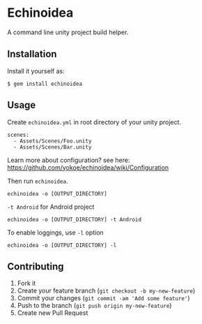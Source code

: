 # Echinoidea

A command line unity project build helper.

## Installation

Install it yourself as:

    $ gem install echinoidea

## Usage

Create `echinoidea.yml` in root directory of your unity project.

```
scenes:
  - Assets/Scenes/Foo.unity
  - Assets/Scenes/Bar.unity
```

Learn more about configuration? see here: https://github.com/yokoe/echinoidea/wiki/Configuration

Then run `echinoidea`.

```
echinoidea -o [OUTPUT_DIRECTORY]
```

`-t Android` for Android project

```
echinoidea -o [OUTPUT_DIRECTORY] -t Android
```

To enable loggings, use `-l` option

```
echinoidea -o [OUTPUT_DIRECTORY] -l
```

## Contributing

1. Fork it
2. Create your feature branch (`git checkout -b my-new-feature`)
3. Commit your changes (`git commit -am 'Add some feature'`)
4. Push to the branch (`git push origin my-new-feature`)
5. Create new Pull Request
